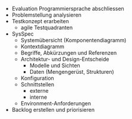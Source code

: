 - Evaluation Programmiersprache abschliessen
- Problemstellung analysieren
- Testkonzept erarbeiten
	- agile Testquadranten
- SysSpec
	- Systemübersicht (Komponentendiagramm)
	- Kontextdiagramm
	- Begriffe, Abkürzungen und Referenzen
	- Architektur- und Design-Entscheide
		- Modelle und Sichten
		- Daten (Mengengerüst, Strukturen)
	- Konfiguration
	- Schnittstellen
		- externe
		- interne
	- Environment-Anforderungen
- Backlog erstellen und priorisieren
